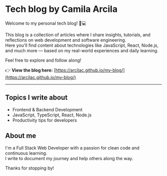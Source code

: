 # Tech blog by Camila Arcila

Welcome to my personal tech blog! 🧠💻

This blog is a collection of articles where I share insights, tutorials, and reflections on web development and software engineering.  
Here you'll find content about technologies like JavaScript, React, Node.js, and much more — based on my real-world experiences and daily learning.

Feel free to explore and follow along!

👉 **View the blog here:** [https://arcilac.github.io/my-blog/](https://arcilac.github.io/my-blog/)  

---

## Topics I write about
- Frontend & Backend Development
- JavaScript, TypeScript, React, Node.js
- Productivity tips for developers

## About me
I'm a Full Stack Web Developer with a passion for clean code and continuous learning.  
I write to document my journey and help others along the way.

Thanks for stopping by!
